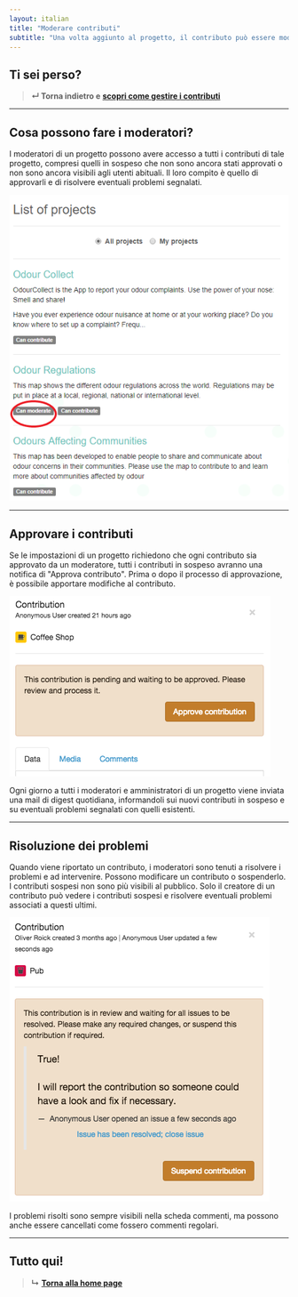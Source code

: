 ```yaml
---
layout: italian
title: "Moderare contributi"
subtitle: "Una volta aggiunto al progetto, il contributo può essere modificato in seguito."
---
```


## Ti sei perso?

> **&#8629; Torna indietro e** [**scopri come gestire i contributi**](manage-contributions.html)

---

## Cosa possono fare i moderatori?

I moderatori di un progetto possono avere accesso a tutti i contributi di tale progetto, compresi quelli in sospeso che non sono ancora stati approvati o non sono ancora visibili agli utenti abituali. Il loro compito è quello di approvarli e di risolvere eventuali problemi segnalati.

![Controllare moderatore](/images/en/check-moderator.png)

---

## Approvare i contributi

Se le impostazioni di un progetto richiedono che ogni contributo sia approvato da un moderatore, tutti i contributi in sospeso avranno una notifica di "Approva contributo". Prima o dopo il processo di approvazione, è possibile apportare modifiche al contributo.

![Contributi in sospeso](/images/en/pending-contribution.png)

Ogni giorno a tutti i moderatori e amministratori di un progetto viene inviata una mail di digest quotidiana, informandoli sui nuovi contributi in sospeso e su eventuali problemi segnalati con quelli esistenti.

---

## Risoluzione dei problemi

Quando viene riportato un contributo, i moderatori sono tenuti a risolvere i problemi e ad intervenire. Possono modificare un contributo o sospenderlo. I contributi sospesi non sono più visibili al pubblico. Solo il creatore di un contributo può vedere i contributi sospesi e risolvere eventuali problemi associati a questi ultimi.

![Contributi segnalati](/images/en/reported-contribution.png)

I problemi risolti sono sempre visibili nella scheda commenti, ma possono anche essere cancellati come fossero commenti regolari.

---

## Tutto qui!

> **&#8627;** [**Torna alla home page**](index.html)

